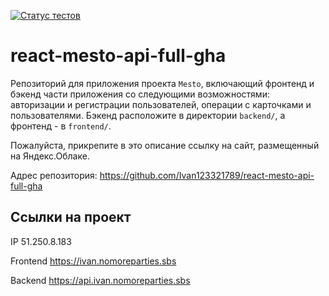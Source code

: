 [![Статус тестов](../../actions/workflows/tests.yml/badge.svg)](../../actions/workflows/tests.yml)

# react-mesto-api-full-gha
Репозиторий для приложения проекта `Mesto`, включающий фронтенд и бэкенд части приложения со следующими возможностями: авторизации и регистрации пользователей, операции с карточками и пользователями. Бэкенд расположите в директории `backend/`, а фронтенд - в `frontend/`. 
  
Пожалуйста, прикрепите в это описание ссылку на сайт, размещенный на Яндекс.Облаке.

Адрес репозитория: https://github.com/Ivan123321789/react-mesto-api-full-gha

## Ссылки на проект

IP 51.250.8.183

Frontend https://ivan.nomoreparties.sbs

Backend https://api.ivan.nomoreparties.sbs
